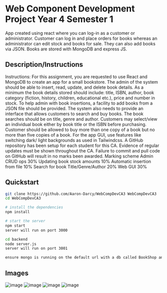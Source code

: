 # Web Component Development Project Year 4 Semester 1 

App created using react where you can log-in as a customer or administrator. Customer can log in and place orders for books whereas an administrator can edit stock and books for sale. They can also add books via JSON. Books are stored with MongoDB and express JS. 
## Description/Instructions

Instructions:
For this assignment, you are requested to use React and MongoDB to create an app for a
small bookstore. The admin of the system should be able to insert, read, update, and delete
book details. As a minimum the book details stored should include: title, ISBN, author, book
category (fiction, history, children, educational etc.), price and number in stock.
To help admin with book insertions, a facility to add books from a JSON file should be
provided.
The system also needs to provide an interface that allows customers to search and buy
books. The book searches should be on title, genre and author. Customers may select/view
an individual book either by book title or the ISBN before purchasing. Customer should be
allowed to buy more than one copy of a book but no more than five copies of a book.
For the app GUI, use features like switching dark/ light backgrounds as used in Tailwindcss.
A GitHub repository has been setup for each student for this CA. Evidence of regular updates must
be shown throughout the CA. Failure to commit and pull code on GitHub will result in no marks
been awarded.
Marking scheme
Admin CRUD ops 30%
Updating book stock amounts 10%
Automatic insertion from file 10%
Search for book Title/Genre/Author 20%
Web GUI 30%

## Quickstart
```bash
git clone https://github.com/Aaron-Darcy/WebCompDevCA3 WebCompDevCA3
cd WebCompDevCA3

# install the dependencies
npm install

# start the server
npm start
server will run on port 3000

cd backend
node server.js
server will run on port 3001

ensure mongo is running on the default url with a db called BookShop and a collection labelled books

```




## Images
![image](https://github.com/Aaron-Darcy/WebCompDevCA3/assets/48316970/cbadd67f-c4d0-4d94-b6b5-0ae727a44a6f)
![image](https://github.com/Aaron-Darcy/WebCompDevCA3/assets/48316970/ee2066fb-2091-42d8-80a2-97bba70b7bf5)
![image](https://github.com/Aaron-Darcy/WebCompDevCA3/assets/48316970/44fa84cc-ce75-4739-8b96-f9ab7a739824)
![image](https://github.com/Aaron-Darcy/WebCompDevCA3/assets/48316970/5c80d6fc-2815-4864-b8df-e135e46137e7)
